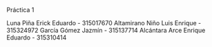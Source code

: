 Práctica 1

Luna Piña Erick Eduardo - 315017670
Altamirano Niño Luis Enrique - 315324972
García Gómez Jazmín - 315137714
Alcántara Arce Enrique Eduardo - 315310414
